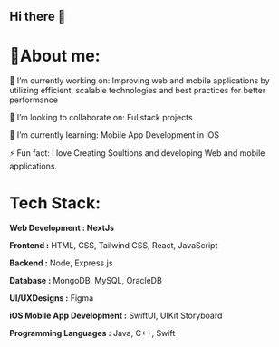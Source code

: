 ## Hi there 👋

# 💫About me:
🔭 I’m currently working on:
Improving web and mobile applications by utilizing efficient, scalable technologies and best practices for better performance

👯 I’m looking to collaborate on:
Fullstack projects

🌱 I’m currently learning:
Mobile App Development in iOS

⚡ Fun fact:
I love Creating Soultions and developing Web and mobile applications.



# Tech Stack:

**Web Development : NextJs** 

**Frontend :** HTML, CSS, Tailwind CSS, React, JavaScript

**Backend :** Node, Express.js

**Database :** MongoDB, MySQL, OracleDB

**UI/UXDesigns :** Figma

**iOS Mobile App Development :** SwiftUI, UIKit Storyboard

**Programming Languages :** Java, C++, Swift
